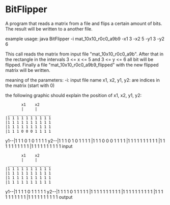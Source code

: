 BitFlipper
==========

A program that reads a matrix from a file and flips a certain amount of bits. The result will be written to a another file.


example usage: java BitFlipper -i mat_10x10_r0c0_a9b9 -x1 3 -x2 5 -y1 3 -y2 6

This call reads the matrix from input file "mat_10x10_r0c0_a9b". After that in the rectangle in the intervals 3 <= x <= 5 and 3 <= y <= 6
all bit will be flipped. Finally a file "mat_10x10_r0c0_a9b9_flipped" with the new flipped matrix will be written.

meaning of the parameters:
-i: input file name
x1, x2, y1, y2: are indices in the matrix (start with 0)


the following graphic should explain the position of x1, x2, y1, y2:


           x1    x2
           |     |
     ___________________
    |1 1 1 1 1 1 1 1 1 1 
    |1 1 1 1 1 1 1 1 1 1 
    |1 1 1 1 1 1 1 1 1 1 
    |1 1 1 0 0 0 1 1 1 1 
y1--|1 1 1 0 1 0 1 1 1 1 
y2--|1 1 1 0 1 0 1 1 1 1 
    |1 1 1 0 0 0 1 1 1 1 
    |1 1 1 1 1 1 1 1 1 1 
    |1 1 1 1 1 1 1 1 1 1 
    |1 1 1 1 1 1 1 1 1 1 
            input


           x1    x2
           |     |
     ___________________
    |1 1 1 1 1 1 1 1 1 1 
    |1 1 1 1 1 1 1 1 1 1 
    |1 1 1 1 1 1 1 1 1 1 
    |1 1 1 1 1 1 1 1 1 1 
y1--|1 1 1 1 0 1 1 1 1 1 
y2--|1 1 1 1 0 1 1 1 1 1 
    |1 1 1 1 1 1 1 1 1 1 
    |1 1 1 1 1 1 1 1 1 1 
    |1 1 1 1 1 1 1 1 1 1 
    |1 1 1 1 1 1 1 1 1 1 
            output